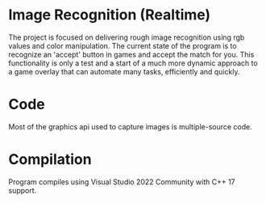 # Image Recognition (Realtime)
The project is focused on delivering rough image recognition using rgb values and color manipulation. The current state of the program is to recognize an 'accept' button in games and accept the match for you. This functionality is only a test and a start of a much more dynamic approach to a game overlay that can automate many tasks, efficiently and quickly.

# Code
Most of the graphics api used to capture images is multiple-source code.

# Compilation
Program compiles using Visual Studio 2022 Community with C++ 17 support.
